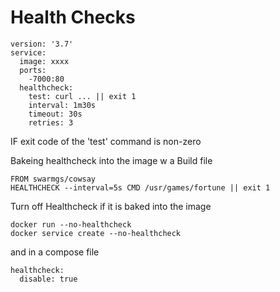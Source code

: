 # Health Checks

    version: '3.7'
    service:
      image: xxxx
      ports:
        -7000:80
      healthcheck:
        test: curl ... || exit 1
        interval: 1m30s
        timeout: 30s
        retries: 3
      

IF exit code of the 'test' command is non-zero

Bakeing healthcheck into the image w a Build file

    FROM swarmgs/cowsay
    HEALTHCHECK --interval=5s CMD /usr/games/fortune || exit 1

Turn off Healthcheck if it is baked into the image

    docker run --no-healthcheck
    docker service create --no-healthcheck

and in a compose file

    healthcheck:
      disable: true
